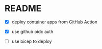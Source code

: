 # README

- [x] deploy container apps from GitHub Action
- [x] use github oidc auth
- [ ] use bicep to deploy

